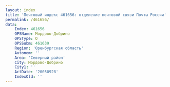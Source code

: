 ```yaml
---
layout: index
title: 'Почтовый индекс 461656: отделение почтовой связи Почты России'
permalink: /461656/
data:
    Index: 461656
    OPSName: Мордово-Добрино
    OPSType: О
    OPSSubm: 461639
    Region: 'Оренбургская область'
    Autonom: ''
    Area: 'Северный район'
    City: Мордово-Добрино
    City1: ''
    ActDate: '20050928'
    IndexOld: ''
---
```


